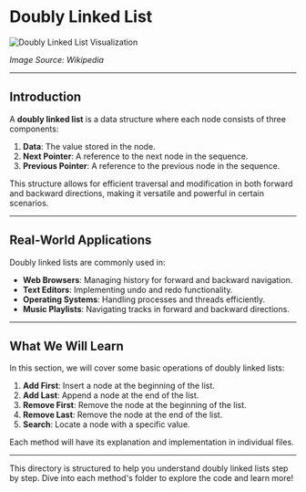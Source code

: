 

# Doubly Linked List

![Doubly Linked List Visualization](https://upload.wikimedia.org/wikipedia/commons/5/5e/Doubly-linked-list.svg)

*Image Source: Wikipedia*

---

## Introduction

A **doubly linked list** is a data structure where each node consists of three components:  
1. **Data**: The value stored in the node.  
2. **Next Pointer**: A reference to the next node in the sequence.  
3. **Previous Pointer**: A reference to the previous node in the sequence.  

This structure allows for efficient traversal and modification in both forward and backward directions, making it versatile and powerful in certain scenarios.

---

## Real-World Applications

Doubly linked lists are commonly used in:  
- **Web Browsers**: Managing history for forward and backward navigation.  
- **Text Editors**: Implementing undo and redo functionality.  
- **Operating Systems**: Handling processes and threads efficiently.  
- **Music Playlists**: Navigating tracks in forward and backward directions.

---

## What We Will Learn

In this section, we will cover some basic operations of doubly linked lists:

1. **Add First**: Insert a node at the beginning of the list.  
2. **Add Last**: Append a node at the end of the list.  
3. **Remove First**: Remove the node at the beginning of the list.  
4. **Remove Last**: Remove the node at the end of the list.  
5. **Search**: Locate a node with a specific value.  

Each method will have its explanation and implementation in individual files.

---

This directory is structured to help you understand doubly linked lists step by step. Dive into each method's folder to explore the code and learn more!